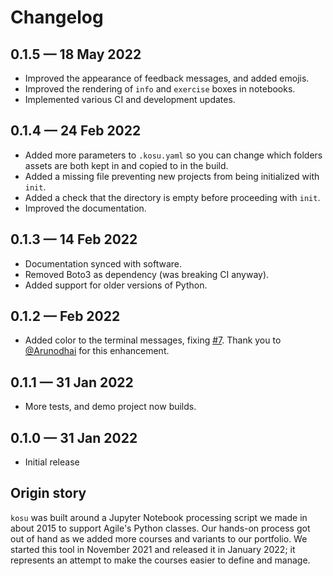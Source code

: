 # Changelog

## 0.1.5 &mdash; 18 May 2022

- Improved the appearance of feedback messages, and added emojis.
- Improved the rendering of `info` and `exercise` boxes in notebooks.
- Implemented various CI and development updates.


## 0.1.4 &mdash; 24 Feb 2022

- Added more parameters to `.kosu.yaml` so you can change which folders assets are both kept in and copied to in the build.
- Added a missing file preventing new projects from being initialized with `init`.
- Added a check that the directory is empty before proceeding with `init`.
- Improved the documentation.


## 0.1.3 &mdash; 14 Feb 2022

- Documentation synced with software.
- Removed Boto3 as dependency (was breaking CI anyway).
- Added support for older versions of Python.


## 0.1.2 &mdash; Feb 2022

- Added color to the terminal messages, fixing [#7](https://github.com/agilescientific/kosu/issues/7). Thank you to [@Arunodhai](https://github.com/Arunodhai) for this enhancement.


## 0.1.1 &mdash; 31 Jan 2022

- More tests, and demo project now builds.


## 0.1.0 &mdash; 31 Jan 2022

- Initial release


## Origin story

`kosu` was built around a Jupyter Notebook processing script we made in about 2015 to support Agile's Python classes. Our hands-on process got out of hand as we added more courses and variants to our portfolio. We started this tool in November 2021 and released it in January 2022; it represents an attempt to make the courses easier to define and manage.
